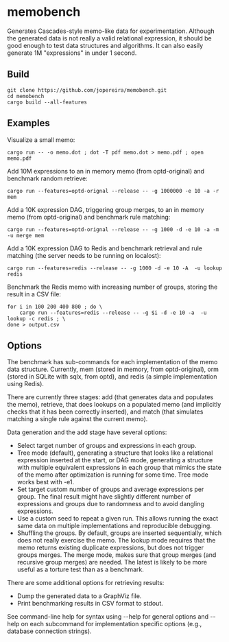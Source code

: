# memobench

Generates Cascades-style memo-like data for experimentation. Although the generated data is not really a valid relational expression, it should be good enough to test data structures and algorithms. It can also easily generate 1M "expressions" in under 1 second.

## Build

```
git clone https://github.com/jopereira/memobench.git
cd memobench
cargo build --all-features
```

## Examples

Visualize a small memo:
```
cargo run -- -o memo.dot ; dot -T pdf memo.dot > memo.pdf ; open memo.pdf
```

Add 10M expressions to an in memory memo (from optd-original) and benchmark random retrieve:
```
cargo run --features=optd-orignal --release -- -g 1000000 -e 10 -a -r mem
```

Add a 10K expression DAG, triggering group merges, to an in memory memo (from optd-original) and benchmark rule matching:
```
cargo run --features=optd-orignal --release -- -g 1000 -d -e 10 -a -m  -u merge mem
```

Add a 10K expression DAG to Redis and benchmark retrieval and rule matching (the server needs to be running on localost):
```
cargo run --features=redis --release -- -g 1000 -d -e 10 -A  -u lookup redis
```

Benchmark the Redis memo with increasing number of groups, storing the result in a CSV file:
```
for i in 100 200 400 800 ; do \
    cargo run --features=redis --release -- -g $i -d -e 10 -a  -u lookup -c redis ; \
done > output.csv
```

## Options

The benchmark has sub-commands for each implementation of the memo data structure. Currently, mem (stored in memory, from optd-original), orm (stored in SQLite with sqlx, from optd), and redis (a simple implementation using Redis).

There are currently three stages: add (that generates data and populates the memo), retrieve, that does lookups on a populated memo (and implicitly checks that it has been correctly inserted), and match (that simulates matching a single rule against the current memo).

Data generation and the add stage have several options:

- Select target number of groups and expressions in each group.
- Tree mode (default), generating a structure that looks like a relational expression inserted at the start, or DAG mode, generating a structure with multiple equivalent expressions in each group that mimics the state of the memo after optimization is running for some time. Tree mode works best with -e1.
- Set target custom number of groups and average expressions per group. The final result might have slightly different number of expressions and groups due to randomness and to avoid dangling expressions.
- Use a custom seed to repeat a given run. This allows running the exact same data on multiple implementations and reproducible debugging.
- Shuffling the groups. By default, groups are inserted sequentially, which does not really exercise the memo. The lookup mode requires that the memo returns existing duplicate expressions, but does not trigger groups merges. The merge mode, makes sure that group merges (and recursive group merges) are needed. The latest is likely to be more useful as a torture test than as a benchmark.

There are some additional options for retrieving results:

- Dump the generated data to a GraphViz file.
- Print benchmarking results in CSV format to stdout.

See command-line help for syntax using --help for general options and --help on each subcommand for implementation specific options (e.g., database connection strings).

